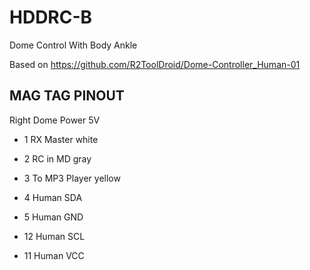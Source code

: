 # HDDRC-B
Dome Control With Body Ankle

Based on https://github.com/R2ToolDroid/Dome-Controller_Human-01

## MAG TAG PINOUT
Right Dome Power 5V

* 1 RX Master      white
* 2 RC in MD        gray
* 3 To MP3 Player yellow

* 4 Human SDA
* 5 Human GND

* 12 Human SCL
* 11 Human  VCC
